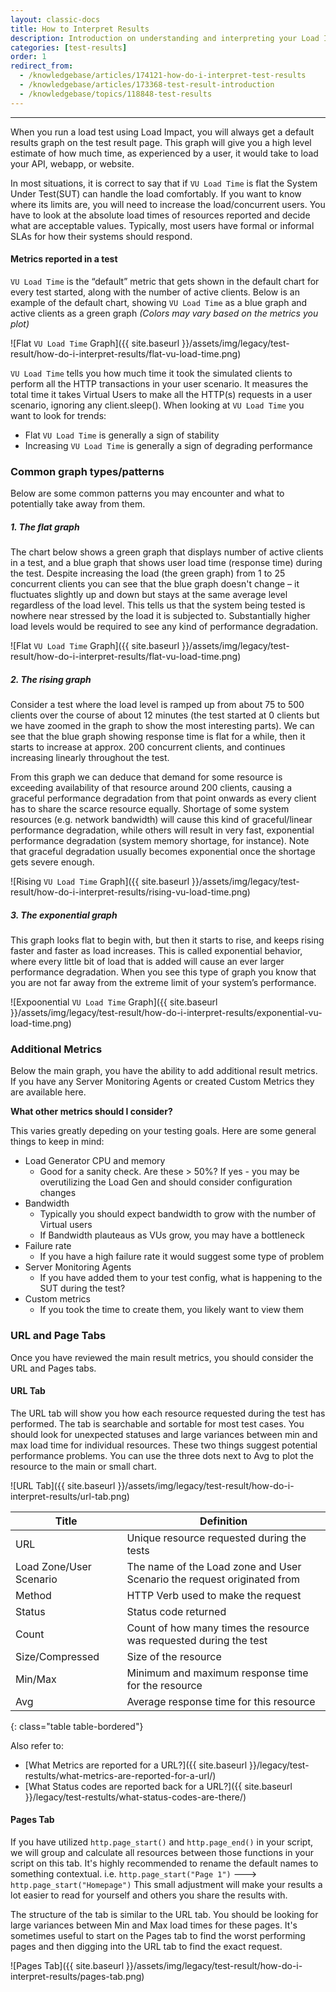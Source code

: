 ```yaml
---
layout: classic-docs
title: How to Interpret Results
description: Introduction on understanding and interpreting your Load Impact load and performance test results
categories: [test-results]
order: 1
redirect_from:
  - /knowledgebase/articles/174121-how-do-i-interpret-test-results
  - /knowledgebase/articles/173368-test-result-introduction
  - /knowledgebase/topics/118848-test-results
---
```


***

When you run a load test using Load Impact, you will always get a default results graph on the test result page. This graph will give you a high level estimate of how much time, as experienced by a user, it would take to load your API, webapp, or website.

In most situations, it is correct to say that if `VU Load Time` is flat the System Under Test(SUT) can handle the load comfortably. If you want to know where its limits are, you will need to increase the load/concurrent users. You have to look at the absolute load times of resources reported and decide what are acceptable values. Typically, most users have formal or informal SLAs for how their systems should respond.

#### Metrics reported in a test
`VU Load Time` is the “default” metric that gets shown in the default chart for every test started, along with the number of active clients. Below is an example of the default chart, showing `VU Load Time` as a blue graph and active clients as a green graph _(Colors may vary based on the metrics you plot)_

![Flat `VU Load Time` Graph]({{ site.baseurl }}/assets/img/legacy/test-result/how-do-i-interpret-results/flat-vu-load-time.png)

`VU Load Time` tells you how much time it took the simulated clients to perform all the HTTP transactions in your user scenario. It measures the total time it takes Virtual Users to make all the HTTP(s) requests in a user scenario, ignoring any client.sleep(). When looking at `VU Load Time` you want to look for trends:

- Flat `VU Load Time` is generally a sign of stability
- Increasing `VU Load Time` is generally a sign of degrading performance

###  Common graph types/patterns
Below are some common patterns you may encounter and what to potentially take away from them.

##### 1. The flat graph

The chart below shows a green graph that displays number of active clients in a test, and a blue graph that shows user load time (response time) during the test. Despite increasing the load (the green graph) from 1 to 25 concurrent clients you can see that the blue graph doesn't change – it fluctuates slightly up and down but stays at the same average level regardless of the load level. This tells us that the system being tested is nowhere near stressed by the load it is subjected to. Substantially higher load levels would be required to see any kind of performance degradation.

![Flat `VU Load Time` Graph]({{ site.baseurl }}/assets/img/legacy/test-result/how-do-i-interpret-results/flat-vu-load-time.png)

##### 2. The rising graph

Consider a test where the load level is ramped up from about 75 to 500 clients over the course of about 12 minutes (the test started at 0 clients but we have zoomed in the graph to show the most interesting parts). We can see that the blue graph showing response time is flat for a while, then it starts to increase at approx. 200 concurrent clients, and continues increasing linearly throughout the test.

From this graph we can deduce that demand for some resource is exceeding availability of that resource around 200 clients, causing a graceful performance degradation from that point onwards as every client has to share the scarce resource equally. Shortage of some system resources (e.g. network bandwidth) will cause this kind of graceful/linear performance degradation, while others will result in very fast, exponential performance degradation (system memory shortage, for instance). Note that graceful degradation usually becomes exponential once the shortage gets severe enough.

![Rising `VU Load Time` Graph]({{ site.baseurl }}/assets/img/legacy/test-result/how-do-i-interpret-results/rising-vu-load-time.png)

##### 3. The exponential graph

This graph looks flat to begin with, but then it starts to rise, and keeps rising faster and faster as load increases. This is called exponential behavior, where every little bit of load that is added will cause an ever larger performance degradation. When you see this type of graph you know that you are not far away from the extreme limit of your system’s performance.

![Expoonential `VU Load Time` Graph]({{ site.baseurl }}/assets/img/legacy/test-result/how-do-i-interpret-results/exponential-vu-load-time.png)

### Additional Metrics

Below the main graph, you have the ability to add additional result metrics.  If you have any Server Monitoring Agents or created Custom Metrics they are available here.

**What other metrics should I consider?**

This varies greatly depeding on your testing goals.  Here are some general things to keep in mind:

  - Load Generator CPU and memory
    - Good for a sanity check. Are these > 50%? If yes - you may be overutilizing the Load Gen and should consider configuration changes
  - Bandwidth
    - Typically you should expect bandwidth to grow with the number of Virtual users
    - If Bandwidth plauteaus as VUs grow, you may have a bottleneck
  - Failure rate
    - If you have a high failure rate it would suggest some type of problem
  - Server Monitoring Agents
    - If you have added them to your test config, what is happening to the SUT during the test?
  - Custom metrics
    - If you took the time to create them, you likely want to view them

### URL and Page Tabs

Once you have reviewed the main result metrics, you should consider the URL and Pages tabs.

#### URL Tab

The URL tab will show you how each resource requested during the test has performed. The tab is searchable and sortable for most test cases. You should look for unexpected statuses and large variances between min and max load time for individual resources. These two things suggest potential performance problems.  You can use the three dots next to Avg to plot the resource to the main or small chart.

![URL Tab]({{ site.baseurl }}/assets/img/legacy/test-result/how-do-i-interpret-results/url-tab.png)

Title| Definition
-|-
URL  |  Unique resource requested during the tests
Load Zone/User Scenario  | The name of the Load zone and User Scenario the request originated from
Method  | HTTP Verb used to make the request
Status  |  Status code returned
Count  | Count of how many times the resource was requested during the test
Size/Compressed  | Size of the resource
Min/Max  | Minimum and maximum response time for the resource
Avg  |  Average response time for this resource
{: class="table table-bordered"}

Also refer to:
- [What Metrics are reported for a URL?]({{ site.baseurl }}/legacy/test-restults/what-metrics-are-reported-for-a-url/)
- [What Status codes are reported back for a URL?]({{ site.baseurl }}/legacy/test-restults/what-status-codes-are-there/)

#### Pages Tab
If you have utilized `http.page_start()` and `http.page_end()` in your script, we will group and calculate all resources between those functions in your script on this tab.  It's highly recommended to rename the default names to something contextual.  i.e. `http.page_start("Page 1")` ---> `http.page_start("Homepage")`  This small adjustment will make your results a lot easier to read for yourself and others you share the results with.

The structure of the tab is similar to the URL tab.  You should be looking for large variances between Min and Max load times for these pages.  It's sometimes useful to start on the Pages tab to find the worst performing pages and then digging into the URL tab to find the exact request.

![Pages Tab]({{ site.baseurl }}/assets/img/legacy/test-result/how-do-i-interpret-results/pages-tab.png)

